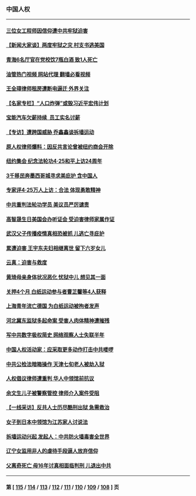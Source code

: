 ### 中国人权
---
#### [三位女工程师因信仰遭中共牢狱迫害](../../pages/ncid278/n13982891.md?05010445) 
#### [【新闻大家谈】两度牢狱之灾 村支书逃美国](../../pages/ncid278/n13983854.md?05010445) 
#### [青海6名厅官在党校饮7瓶白酒 致1人死亡](../../pages/ncid278/n13982870.md?05010445) 
#### [油管热门视频 网站代理 翻墙必看视频](http://138.2.39.72:81/youtube.html?epic-marker?05010445)
#### [王全璋律师租房遭断电逼迁 外界关注](../../pages/ncid278/n13982096.md?05010445) 
#### [【名家专栏】“人口炸弹”或毁习近平宏伟计划](../../pages/ncid278/n13979311.md?05010445) 
#### [宝能汽车欠薪持续  员工实名讨薪](../../pages/ncid278/n13981519.md?05010445) 
#### [【专访】遭跨国威胁 乔鑫鑫谈拆墙运动](../../pages/ncid278/n13979832.md?05010445) 
#### [原人权律师爆料：因反共言论曾被纽约商会开除](../../pages/ncid278/n13980420.md?05010445) 
#### [纽约集会 纪念法轮功4‧25和平上访24周年](../../pages/ncid278/n13979900.md?05010445) 
#### [3千移民奔墨西哥城寻求美庇护 含中国人](../../pages/ncid278/n13979783.md?05010445) 
#### [专家评4‧25万人上访：合法 体现勇敢精神](../../pages/ncid278/n13975820.md?05010445) 
#### [中共重判法轮功学员 美议员严厉谴责](../../pages/ncid278/n13979301.md?05010445) 
#### [高智晟生日美国会办听证会 受迫害律师家属作证](../../pages/ncid278/n13978568.md?05010445) 
#### [武汉父子传播疫情真相恐被抓 儿逃亡寻庇护](../../pages/ncid278/n13977160.md?05010445) 
#### [累遭迫害 王宇东夫妇相继离世 留下六岁女儿](../../pages/ncid278/n13977555.md?05010445) 
#### [云真：迫害与救度](../../pages/ncid278/n13977248.md?05010445) 
#### [黄琦母亲身体状况恶化 忧狱中儿 想见其一面](../../pages/ncid278/n13977542.md?05010445) 
#### [关押4个月 白纸运动参与者曹芷馨等4人获释](../../pages/ncid278/n13977237.md?05010445) 
#### [上海青年流亡德国 为白纸运动被拘者发声](../../pages/ncid278/n13976816.md?05010445) 
#### [河北冀东监狱多起命案 受害人肉体精神遭摧残](../../pages/ncid278/n13976483.md?05010445) 
#### [写中共数字极权简史 网络观察人士失联半年](../../pages/ncid278/n13975966.md?05010445) 
#### [中国人权活动家：应采取更多动作打击中共喽啰](../../pages/ncid278/n13976151.md?05010445) 
#### [中共公检法暗箱操作 天津七旬老人被劫入狱](../../pages/ncid278/n13975097.md?05010445) 
#### [人权倡议律师遭重判 华人中领馆前抗议](../../pages/ncid278/n13975141.md?05010445) 
#### [余文生儿子被警察管控 律师介入案件受阻](../../pages/ncid278/n13974932.md?05010445) 
#### [【一线采访】反共人士历尽酷刑出狱 急需救治](../../pages/ncid278/n13973313.md?05010445) 
#### [女子到日本中领馆为江苏家人讨说法](../../pages/ncid278/n13974788.md?05010445) 
#### [拆墙运动兴起 发起人：中共防火墙毒害全世界](../../pages/ncid278/n13974407.md?05010445) 
#### [辽宁女监用非人的虐待手段逼人放弃信仰](../../pages/ncid278/n13972297.md?05010445) 
#### [父离奇死亡 母16年讨真相面临判刑 儿退出中共](../../pages/ncid278/n13972803.md?05010445) 

---
#### 第 [ [115](./115.md?05010445) / [114](./114.md?05010445) / [113](./113.md?05010445) / [112](./112.md?05010445) / [111](./111.md?05010445) / [110](./110.md?05010445) / [109](./109.md?05010445) / [108](./108.md?05010445) ] 页
